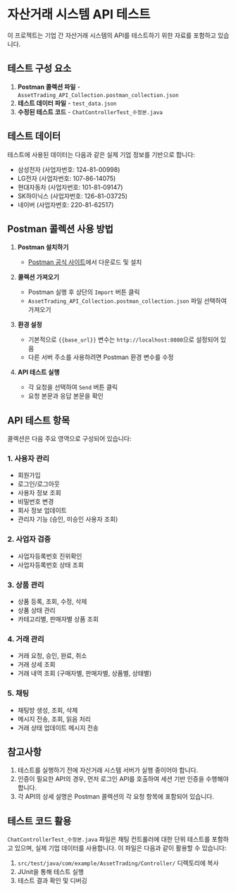 # 자산거래 시스템 API 테스트

이 프로젝트는 기업 간 자산거래 시스템의 API를 테스트하기 위한 자료를 포함하고 있습니다.

## 테스트 구성 요소

1. **Postman 콜렉션 파일** - `AssetTrading_API_Collection.postman_collection.json`
2. **테스트 데이터 파일** - `test_data.json`
3. **수정된 테스트 코드** - `ChatControllerTest_수정본.java`

## 테스트 데이터

테스트에 사용된 데이터는 다음과 같은 실제 기업 정보를 기반으로 합니다:

- 삼성전자 (사업자번호: 124-81-00998)
- LG전자 (사업자번호: 107-86-14075)
- 현대자동차 (사업자번호: 101-81-09147)
- SK하이닉스 (사업자번호: 126-81-03725)
- 네이버 (사업자번호: 220-81-62517)

## Postman 콜렉션 사용 방법

1. **Postman 설치하기**
   - [Postman 공식 사이트](https://www.postman.com/downloads/)에서 다운로드 및 설치

2. **콜렉션 가져오기**
   - Postman 실행 후 상단의 `Import` 버튼 클릭
   - `AssetTrading_API_Collection.postman_collection.json` 파일 선택하여 가져오기

3. **환경 설정**
   - 기본적으로 `{{base_url}}` 변수는 `http://localhost:8080`으로 설정되어 있음
   - 다른 서버 주소를 사용하려면 Postman 환경 변수를 수정

4. **API 테스트 실행**
   - 각 요청을 선택하여 `Send` 버튼 클릭
   - 요청 본문과 응답 본문을 확인

## API 테스트 항목

콜렉션은 다음 주요 영역으로 구성되어 있습니다:

### 1. 사용자 관리
- 회원가입
- 로그인/로그아웃
- 사용자 정보 조회
- 비밀번호 변경
- 회사 정보 업데이트
- 관리자 기능 (승인, 미승인 사용자 조회)

### 2. 사업자 검증
- 사업자등록번호 진위확인
- 사업자등록번호 상태 조회

### 3. 상품 관리
- 상품 등록, 조회, 수정, 삭제
- 상품 상태 관리
- 카테고리별, 판매자별 상품 조회

### 4. 거래 관리
- 거래 요청, 승인, 완료, 취소
- 거래 상세 조회
- 거래 내역 조회 (구매자별, 판매자별, 상품별, 상태별)

### 5. 채팅
- 채팅방 생성, 조회, 삭제
- 메시지 전송, 조회, 읽음 처리
- 거래 상태 업데이트 메시지 전송

## 참고사항

1. 테스트를 실행하기 전에 자산거래 시스템 서버가 실행 중이어야 합니다.
2. 인증이 필요한 API의 경우, 먼저 로그인 API를 호출하여 세션 기반 인증을 수행해야 합니다.
3. 각 API의 상세 설명은 Postman 콜렉션의 각 요청 항목에 포함되어 있습니다.

## 테스트 코드 활용

`ChatControllerTest_수정본.java` 파일은 채팅 컨트롤러에 대한 단위 테스트를 포함하고 있으며, 실제 기업 데이터를 사용합니다. 이 파일은 다음과 같이 활용할 수 있습니다:

1. `src/test/java/com/example/AssetTrading/Controller/` 디렉토리에 복사
2. JUnit을 통해 테스트 실행
3. 테스트 결과 확인 및 디버깅 